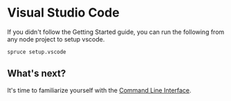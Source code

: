 # Visual Studio Code


If you didn't follow the Getting Started guide, you can run the following from any node project to setup vscode.

```bash
spruce setup.vscode

```


## What's next?

It's time to familiarize yourself with the [Command Line Interface](/cli).
